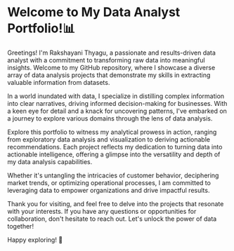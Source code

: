 # Welcome to My Data Analyst Portfolio!📊

Greetings! I'm Rakshayani Thyagu, a passionate and results-driven data analyst with a commitment to transforming raw data into meaningful insights. Welcome to my GitHub repository, where I showcase a diverse array of data analysis projects that demonstrate my skills in extracting valuable information from datasets.

In a world inundated with data, I specialize in distilling complex information into clear narratives, driving informed decision-making for businesses. With a keen eye for detail and a knack for uncovering patterns, I've embarked on a journey to explore various domains through the lens of data analysis.

Explore this portfolio to witness my analytical prowess in action, ranging from exploratory data analysis and visualization to deriving actionable recommendations. Each project reflects my dedication to turning data into actionable intelligence, offering a glimpse into the versatility and depth of my data analysis capabilities.

Whether it's untangling the intricacies of customer behavior, deciphering market trends, or optimizing operational processes, I am committed to leveraging data to empower organizations and drive impactful results.

Thank you for visiting, and feel free to delve into the projects that resonate with your interests. If you have any questions or opportunities for collaboration, don't hesitate to reach out. Let's unlock the power of data together!

Happy exploring! 🚀
